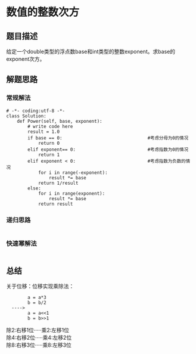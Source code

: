 # 数值的整数次方
## 题目描述
给定一个double类型的浮点数base和int类型的整数exponent。求base的exponent次方。
## 解题思路
### 常规解法
```
# -*- coding:utf-8 -*-
class Solution:
    def Power(self, base, exponent):
        # write code here
        result = 1.0
        if base == 0:                                #考虑分母为0的情况
            return 0
        elif exponent== 0:                           #考虑指数为0的情况
            return 1
        elif exponent < 0:                           #考虑指数为负数的情况
            for i in range(-exponent):
                result *= base
            return 1/result                          
        else:
            for i in range(exponent):
                result *= base
            return result       
```
### 递归思路
```

```
### 快速幂解法
```

```
## 总结
关于位移：位移实现乘除法：  
```
        a = a*3
        b = b/2
  ---->
        a = a<<1
        b = b>>1
```
除2:右移1位·····乘2:左移1位  
除4:右移2位·····乘4:左移2位  
除8:右移3位·····乘8:左移3位  

